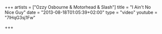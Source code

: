 +++
artists = ["Ozzy Osbourne & Motorhead & Slash"]
title = "I Ain't No Nice Guy"
date = "2013-08-18T01:05:39+02:00"
type = "video"
youtube = "7lHqG3sj1Fw"

+++
